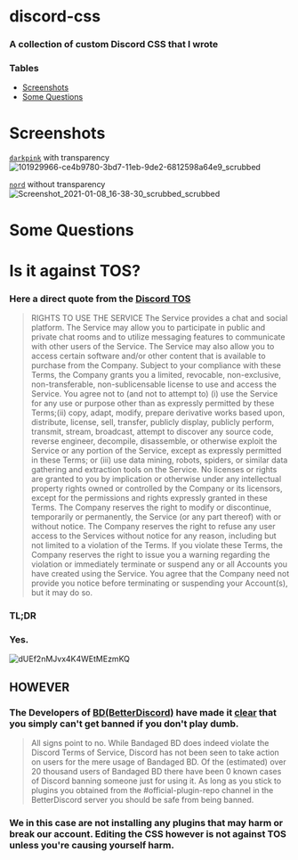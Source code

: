 # discord-css
### A collection of custom Discord CSS that I wrote

### Tables
- [Screenshots](#screenshots)
- [Some Questions](#some-questions)

# Screenshots

[`darkpink`](https://github.com/antomuto4/discord-css/blob/main/css/darkpink.css) with transparency
![101929966-ce4b9780-3bd7-11eb-9de2-6812598a64e9_scrubbed](https://user-images.githubusercontent.com/56132390/104034516-43a78980-51d1-11eb-8e3c-85fc3acbee86.png)

[`nord`](https://github.com/antomuto4/discord-css/blob/main/css/nord.css) without transparency
![Screenshot_2021-01-08_16-38-30_scrubbed_scrubbed](https://user-images.githubusercontent.com/56132390/104034598-646fdf00-51d1-11eb-92d0-fb964bf672c2.png)


# Some Questions

# Is it against TOS?

### Here a direct quote from the [Discord TOS](https://discord.com/terms)
> RIGHTS TO USE THE SERVICE
The Service provides a chat and social platform. The Service may allow you to participate in public and private chat rooms and to utilize messaging features to communicate with other users of the Service. The Service may also allow you to access certain software and/or other content that is available to purchase from the Company. Subject to your compliance with these Terms, the Company grants you a limited, revocable, non-exclusive, non-transferable, non-sublicensable license to use and access the Service. You agree not to (and not to attempt to) (i) use the Service for any use or purpose other than as expressly permitted by these Terms;(ii) copy, adapt, modify, prepare derivative works based upon, distribute, license, sell, transfer, publicly display, publicly perform, transmit, stream, broadcast, attempt to discover any source code, reverse engineer, decompile, disassemble, or otherwise exploit the Service or any portion of the Service, except as expressly permitted in these Terms; or (iii) use data mining, robots, spiders, or similar data gathering and extraction tools on the Service. No licenses or rights are granted to you by implication or otherwise under any intellectual property rights owned or controlled by the Company or its licensors, except for the permissions and rights expressly granted in these Terms.
The Company reserves the right to modify or discontinue, temporarily or permanently, the Service (or any part thereof) with or without notice. The Company reserves the right to refuse any user access to the Services without notice for any reason, including but not limited to a violation of the Terms. If you violate these Terms, the Company reserves the right to issue you a warning regarding the violation or immediately terminate or suspend any or all Accounts you have created using the Service. You agree that the Company need not provide you notice before terminating or suspending your Account(s), but it may do so.

### TL;DR

### Yes.

![dUEf2nMJvx4K4WEtMEzmKQ](https://user-images.githubusercontent.com/56132390/104031097-9a5e9480-51cc-11eb-9fad-b29803e050b4.jpeg)

## HOWEVER

### The Developers of [BD(BetterDiscord)](https://betterdiscord.net) have made it [clear](https://0x71.cc/bd/guide/#ban) that you simply can't get banned if you don't play dumb.

> All signs point to no.
While Bandaged BD does indeed violate the Discord Terms of Service, Discord has not been seen to take action on users for the mere usage of Bandaged BD.
Of the (estimated) over 20 thousand users of Bandaged BD there have been 0 known cases of Discord banning someone just for using it.
As long as you stick to plugins you obtained from the #official-plugin-repo channel in the BetterDiscord server you should be safe from being banned. 

### We in this case are not installing any plugins that may harm or break our account. Editing the CSS however is not against TOS unless you're causing yourself harm.
